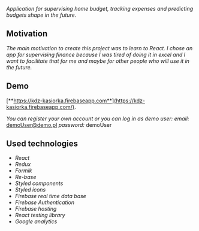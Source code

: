 [logo]: https://github.com/Fanki11er/Kasiorka/raw/master/public/Logo.PNG 'Logo'

_Application for supervising home budget, tracking expenses and predicting budgets shape in the future._

[logo]: https://github.com/Fanki11er/Kasiorka/raw/master/public/MainPicture.PNG 'Application example screen'

## Motivation

_The main motivation to create this project was to learn to React.
I chose an app for supervising finance because I was tired of doing it in excel and I want to facilitate that for me and maybe for other people who will use it in the future._

## Demo

[**https://kdz-kasiorka.firebaseapp.com**](https://kdz-kasiorka.firebaseapp.com/).

_You can register your own account or you can log in as demo user:_
_email:_ demoUser@demo.pl
_password:_ demoUser

## Used technologies

- _React_
- _Redux_
- _Formik_
- _Re-base_
- _Styled components_
- _Styled icons_
- _Firebase real time data base_
- _Firebase Authentication_
- _Firebase hosting_
- _React testing library_
- _Google analytics_

